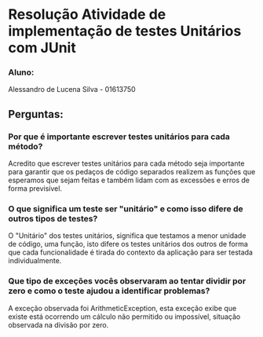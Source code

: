 # Resolução Atividade de implementação de testes Unitários com JUnit

### Aluno:
Alessandro de Lucena Silva - 01613750

## Perguntas:

### Por que é importante escrever testes unitários para cada método?

Acredito que escrever testes unitários para cada método seja importante para garantir que os pedaços de código separados realizem as funções que esperamos que sejam feitas e também lidam com as excessões e erros de forma previsível.

### O que significa um teste ser "unitário" e como isso difere de outros tipos de testes?

O "Unitário" dos testes unitários, significa que testamos a menor unidade de código, uma função, isto difere os testes unitários dos outros de forma que cada funcionalidade é tirada do contexto da aplicação para ser testada individualmente.

### Que tipo de exceções vocês observaram ao tentar dividir por zero e como o teste ajudou a identificar problemas?

A exceção observada foi ArithmeticException, esta exceção exibe que existe está ocorrendo um cálculo não permitido ou impossível, situação observada na divisão por zero.